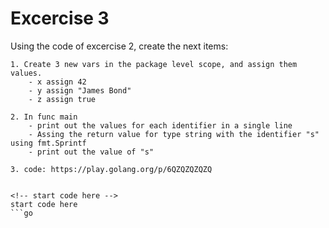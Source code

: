 # Excercise 3

Using the code of excercise 2, create the next items:

    1. Create 3 new vars in the package level scope, and assign them values.
        - x assign 42
        - y assign "James Bond"
        - z assign true

    2. In func main
        - print out the values for each identifier in a single line
        - Assing the return value for type string with the identifier "s" using fmt.Sprintf
        - print out the value of "s"

    3. code: https://play.golang.org/p/6QZQZQZQZQ


    <!-- start code here -->
    start code here
    ```go

    